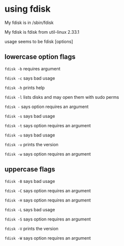 # using fdisk

My fdisk is in /sbin/fdisk

My fdisk is fdisk from util-linux 2.33.1

usage seems to be fdisk [options]

## lowercase option flags

`fdisk -b` requires argument

`fdisk -c` says bad usage

`fdisk -h` prints help

`fdisk -l` lists disks and may open them with sudo perms

`fdisk -` says option requires an argument

`fdisk -s` says bad usage

`fdisk -t` says option requires an argument

`fdisk -u` says bad usage

`fdisk -v` prints the version

`fdisk -w` says option requires an argument

## uppercase flags

`fdisk -B` says bad usage

`fdisk -C` says option requires an argument

`fdisk -H` says option requires an argument

`fdisk -L` says bad usage

`fdisk -S` says option requires an argument

`fdisk -V` prints the version

`fdisk -W` says option requires an argument
